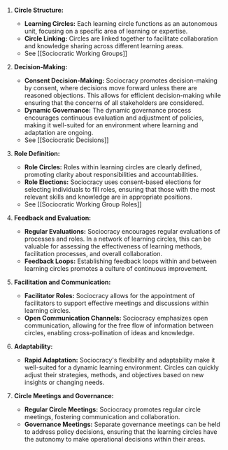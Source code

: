 1. **Circle Structure:**
   - **Learning Circles:** Each learning circle functions as an autonomous unit, focusing on a specific area of learning or expertise.
   - **Circle Linking:** Circles are linked together to facilitate collaboration and knowledge sharing across different learning areas.
   - See [[Sociocratic Working Groups]]

2. **Decision-Making:**
   - **Consent Decision-Making:** Sociocracy promotes decision-making by consent, where decisions move forward unless there are reasoned objections. This allows for efficient decision-making while ensuring that the concerns of all stakeholders are considered.
   - **Dynamic Governance:** The dynamic governance process encourages continuous evaluation and adjustment of policies, making it well-suited for an environment where learning and adaptation are ongoing.
   - See [[Sociocratic Decisions]]

3. **Role Definition:**
   - **Role Circles:** Roles within learning circles are clearly defined, promoting clarity about responsibilities and accountabilities.
   - **Role Elections:** Sociocracy uses consent-based elections for selecting individuals to fill roles, ensuring that those with the most relevant skills and knowledge are in appropriate positions.
   - See [[Sociocratic Working Group Roles]]

4. **Feedback and Evaluation:**
   - **Regular Evaluations:** Sociocracy encourages regular evaluations of processes and roles. In a network of learning circles, this can be valuable for assessing the effectiveness of learning methods, facilitation processes, and overall collaboration.
   - **Feedback Loops:** Establishing feedback loops within and between learning circles promotes a culture of continuous improvement.

5. **Facilitation and Communication:**
   - **Facilitator Roles:** Sociocracy allows for the appointment of facilitators to support effective meetings and discussions within learning circles.
   - **Open Communication Channels:** Sociocracy emphasizes open communication, allowing for the free flow of information between circles, enabling cross-pollination of ideas and knowledge.

6. **Adaptability:**
   - **Rapid Adaptation:** Sociocracy's flexibility and adaptability make it well-suited for a dynamic learning environment. Circles can quickly adjust their strategies, methods, and objectives based on new insights or changing needs.

7. **Circle Meetings and Governance:**
   - **Regular Circle Meetings:** Sociocracy promotes regular circle meetings, fostering communication and collaboration.
   - **Governance Meetings:** Separate governance meetings can be held to address policy decisions, ensuring that the learning circles have the autonomy to make operational decisions within their areas.
